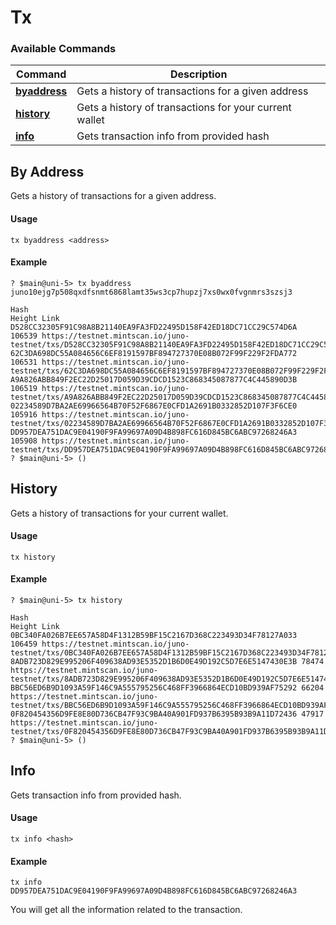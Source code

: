 # Tx

### Available Commands <a href="#available-commands" id="available-commands"></a>

| Command                                   | Description                                            |
| ----------------------------------------- | ------------------------------------------------------ |
| ****[**byaddress**](tx.md#by-address)**** | Gets a history of transactions for a given address     |
| ****[**history**](tx.md#history)****      | Gets a history of transactions for your current wallet |
| ****[**info**](tx.md#info)****            | Gets transaction info from provided hash               |

## By Address

Gets a history of transactions for a given address.

#### Usage

```
tx byaddress <address>
```

#### Example

```
? $main@uni-5> tx byaddress juno10ejg7p508qxdfsnmt6868lamt35ws3cp7hupzj7xs0wx0fvgnmrs3szsj3

Hash                                                             Height Link                                                                                                         
D528CC32305F91C98A8B21140EA9FA3FD22495D158F42ED18DC71CC29C574D6A 106539 https://testnet.mintscan.io/juno-testnet/txs/D528CC32305F91C98A8B21140EA9FA3FD22495D158F42ED18DC71CC29C574D6A
62C3DA698DC55A084656C6EF8191597BF894727370E08B072F99F229F2FDA772 106531 https://testnet.mintscan.io/juno-testnet/txs/62C3DA698DC55A084656C6EF8191597BF894727370E08B072F99F229F2FDA772
A9A826ABB849F2EC22D25017D059D39CDCD1523C868345087877C4C445890D3B 106519 https://testnet.mintscan.io/juno-testnet/txs/A9A826ABB849F2EC22D25017D059D39CDCD1523C868345087877C4C445890D3B
02234589D7BA2AE69966564B70F52F6867E0CFD1A2691B0332852D107F3F6CE0 105916 https://testnet.mintscan.io/juno-testnet/txs/02234589D7BA2AE69966564B70F52F6867E0CFD1A2691B0332852D107F3F6CE0
DD957DEA751DAC9E04190F9FA99697A09D4B898FC616D845BC6ABC97268246A3 105908 https://testnet.mintscan.io/juno-testnet/txs/DD957DEA751DAC9E04190F9FA99697A09D4B898FC616D845BC6ABC97268246A3
? $main@uni-5> () 
```

## History

Gets a history of transactions for your current wallet.

#### Usage

```
tx history 
```

#### Example

```
? $main@uni-5> tx history

Hash                                                             Height Link                                                                                                         
0BC340FA026B7EE657A58D4F1312B59BF15C2167D368C223493D34F78127A033 106459 https://testnet.mintscan.io/juno-testnet/txs/0BC340FA026B7EE657A58D4F1312B59BF15C2167D368C223493D34F78127A033
8ADB723D829E995206F409638AD93E5352D1B6D0E49D192C5D7E6E5147430E3B 78474  https://testnet.mintscan.io/juno-testnet/txs/8ADB723D829E995206F409638AD93E5352D1B6D0E49D192C5D7E6E5147430E3B
BBC56ED6B9D1093A59F146C9A555795256C468FF3966864ECD10BD939AF75292 66204  https://testnet.mintscan.io/juno-testnet/txs/BBC56ED6B9D1093A59F146C9A555795256C468FF3966864ECD10BD939AF75292
0F820454356D9FE8E80D736CB47F93C9BA40A901FD937B6395B93B9A11D72436 47917  https://testnet.mintscan.io/juno-testnet/txs/0F820454356D9FE8E80D736CB47F93C9BA40A901FD937B6395B93B9A11D72436
? $main@uni-5> () 
```

## Info

Gets transaction info from provided hash.

#### Usage

```
tx info <hash>
```

#### Example

```
tx info DD957DEA751DAC9E04190F9FA99697A09D4B898FC616D845BC6ABC97268246A3
```

You will get all the information related to the transaction.
